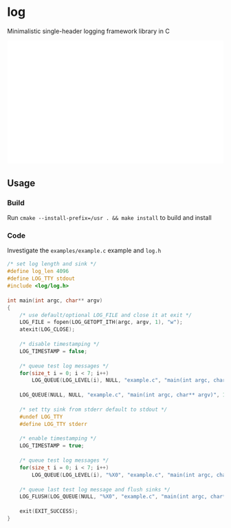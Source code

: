 # log

Minimalistic single-header logging framework library in C 

![](./examples/example.svg)

## Usage

### Build
Run `cmake --install-prefix=/usr . && make install` to build and install

### Code

Investigate the `examples/example.c` example and `log.h`

```c
/* set log length and sink */
#define log_len 4096
#define LOG_TTY stdout
#include <log/log.h>

int main(int argc, char** argv)
{
	/* use default/optional LOG_FILE and close it at exit */
	LOG_FILE = fopen(LOG_GETOPT_ITH(argc, argv, 1), "w");
	atexit(LOG_CLOSE);

	/* disable timestamping */
	LOG_TIMESTAMP = false;

	/* queue test log messages */
	for(size_t i = 0; i < 7; i++)
		LOG_QUEUE(LOG_LEVEL(i), NULL, "example.c", "main(int argc, char** argv)", 17, "Hello OwlFroggers World!");
		
	LOG_QUEUE(NULL, NULL, "example.c", "main(int argc, char** argv)", 19, "Hello OwlFroggers World!");

	/* set tty sink from stderr default to stdout */
	#undef LOG_TTY
	#define LOG_TTY stderr

	/* enable timestamping */
	LOG_TIMESTAMP = true;

	/* queue test log messages */
	for(size_t i = 0; i < 7; i++)
		LOG_QUEUE(LOG_LEVEL(i), "%X0", "example.c", "main(int argc, char** argv)", 30, "Hello OwlFroggers World!");

	/* queue last test log message and flush sinks */
	LOG_FLUSH(LOG_QUEUE(NULL, "%X0", "example.c", "main(int argc, char** argv)", 33, "Hello OwlFroggers World!"));

	exit(EXIT_SUCCESS);
}
```
